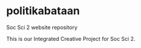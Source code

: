 # politikabataan
Soc Sci 2 website repository

This is our Integrated Creative Project for Soc Sci 2.
